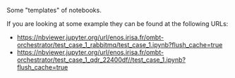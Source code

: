 Some "templates" of notebooks.

If you are looking at some example they can be found at the following URLs:

* https://nbviewer.jupyter.org/url/enos.irisa.fr/ombt-orchestrator/test_case_1_rabbitmq/test_case_1.ipynb?flush_cache=true
* https://nbviewer.jupyter.org/url/enos.irisa.fr/ombt-orchestrator/test_case_1_qdr_22400df//test_case_1.ipynb?flush_cache=true

